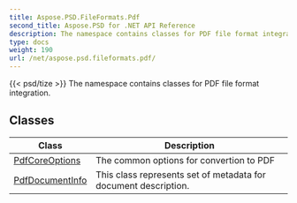```yaml
---
title: Aspose.PSD.FileFormats.Pdf
second_title: Aspose.PSD for .NET API Reference
description: The namespace contains classes for PDF file format integration
type: docs
weight: 190
url: /net/aspose.psd.fileformats.pdf/
---
```

{{< psd/tize >}}
The namespace contains classes for PDF file format integration.

## Classes

| Class | Description |
| --- | --- |
| [PdfCoreOptions](./pdfcoreoptions/) | The common options for convertion to PDF |
| [PdfDocumentInfo](./pdfdocumentinfo/) | This class represents set of metadata for document description. |



